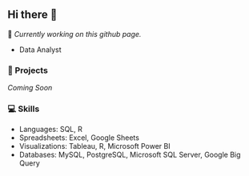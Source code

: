 ## Hi there 👋

:construction: *Currently working on this github page.*

- Data Analyst

### :open_file_folder: Projects

*Coming Soon*

### :computer: Skills

- Languages: SQL, R
- Spreadsheets: Excel, Google Sheets
- Visualizations: Tableau, R, Microsoft Power BI
- Databases: MySQL, PostgreSQL, Microsoft SQL Server, Google Big Query
